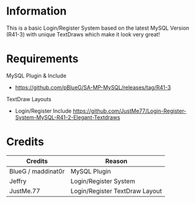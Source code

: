 # Information

This is a basic Login/Register System based on the latest MySQL Version (R41-3) with unique TextDraws which make it look very great!



# Requirements

MySQL Plugin & Include
* https://github.com/pBlueG/SA-MP-MySQL/releases/tag/R41-3

TextDraw Layouts
* Login/Register Include https://github.com/JustMe77/Login-Register-System-MySQL-R41-2-Elegant-Textdraws


# Credits

| Credits | Reason |
| --- | --- |
| BlueG / maddinat0r | MySQL Plugin |
| Jeffry | Login/Register System |
| JustMe.77 | Login/Register TextDraw Layout |



